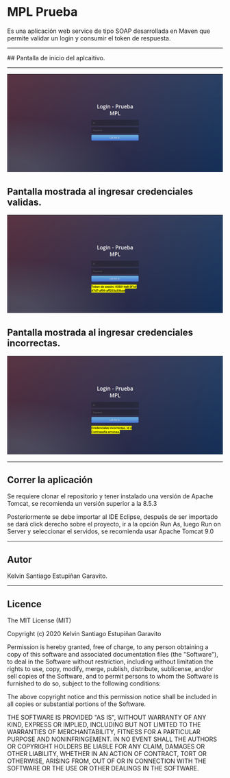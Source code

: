 # MPL Prueba
Es una aplicación web service de tipo SOAP desarrollada en Maven que permite validar un login y consumir el token de respuesta.

<hr>
## Pantalla de inicio del aplcaitivo.
<hr>

![Inicio](https://raw.githubusercontent.com/LordExodia/MPL_Login/master/login.png)

## Pantalla mostrada al ingresar credenciales validas.


![Login Exitoso](https://raw.githubusercontent.com/LordExodia/MPL_Login/master/loginexitoso.png)

## Pantalla mostrada al ingresar credenciales incorrectas.


![Login Fallido](https://raw.githubusercontent.com/LordExodia/MPL_Login/master/loginfallido.png)

<hr>

## Correr la aplicación

Se requiere clonar el repositorio y tener instalado una versión de Apache Tomcat, se recomienda un versión superior a la 8.5.3

Posteriormente se debe importar al IDE Eclipse, después de ser importado se dará click derecho sobre el proyecto, ir a la opción Run As, luego Run on Server y seleccionar el servidos, se recomienda usar Apache Tomcat 9.0

<hr>

## Autor

Kelvin Santiago Estupiñan Garavito.


<hr>

<h2>Licence</h2>
<p>The MIT License (MIT)</p>
<p>Copyright (c) 2020 Kelvin Santiago Estupiñan Garavito</p>
<p>Permission is hereby granted, free of charge, to any person obtaining a copy of this software and associated documentation files (the "Software"), to deal in the Software without restriction, including without limitation the rights to use, copy, modify, merge, publish, distribute, sublicense, and/or sell copies of the Software, and to permit persons to whom the Software is furnished to do so, subject to the following conditions:</p>
<p>The above copyright notice and this permission notice shall be included in all copies or substantial portions of the Software.</p>
<p>THE SOFTWARE IS PROVIDED "AS IS", WITHOUT WARRANTY OF ANY KIND, EXPRESS OR IMPLIED, INCLUDING BUT NOT LIMITED TO THE WARRANTIES OF MERCHANTABILITY, FITNESS FOR A PARTICULAR PURPOSE AND NONINFRINGEMENT. IN NO EVENT SHALL THE AUTHORS OR COPYRIGHT HOLDERS BE LIABLE FOR ANY CLAIM, DAMAGES OR OTHER LIABILITY, WHETHER IN AN ACTION OF CONTRACT, TORT OR OTHERWISE, ARISING FROM, OUT OF OR IN CONNECTION WITH THE SOFTWARE OR THE USE OR OTHER DEALINGS IN THE SOFTWARE.</p>
